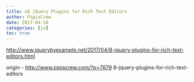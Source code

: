 ```yaml
---
title: o8 jQuery Plugins for Rich Text Editors
author: PipisCrew
date: 2017-04-18
categories: [js]
toc: true
---
```


http://www.jquerybyexample.net/2017/04/8-jquery-plugins-for-rich-text-editors.html

origin - http://www.pipiscrew.com/?p=7679 8-jquery-plugins-for-rich-text-editors